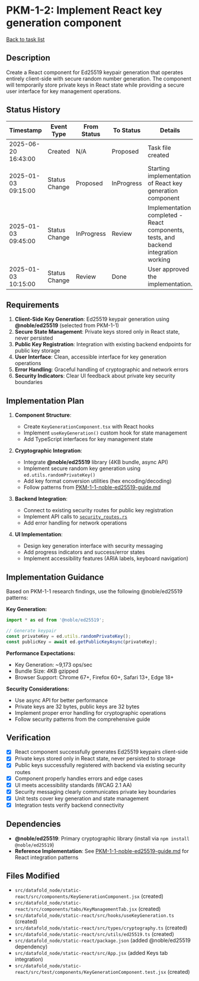 # PKM-1-2: Implement React key generation component

[Back to task list](./tasks.md)

## Description

Create a React component for Ed25519 keypair generation that operates entirely client-side with secure random number generation. The component will temporarily store private keys in React state while providing a secure user interface for key management operations.

## Status History

| Timestamp | Event Type | From Status | To Status | Details | User |
|-----------|------------|-------------|-----------|---------|------|
| 2025-06-20 16:43:00 | Created | N/A | Proposed | Task file created | User |
| 2025-01-03 09:15:00 | Status Change | Proposed | InProgress | Starting implementation of React key generation component | AI Agent |
| 2025-01-03 09:45:00 | Status Change | InProgress | Review | Implementation completed - React components, tests, and backend integration working | AI Agent |
| 2025-01-03 10:15:00 | Status Change | Review | Done | User approved the implementation. | AI Agent |

## Requirements

1. **Client-Side Key Generation**: Ed25519 keypair generation using **@noble/ed25519** (selected from PKM-1-1)
2. **Secure State Management**: Private keys stored only in React state, never persisted
3. **Public Key Registration**: Integration with existing backend endpoints for public key storage
4. **User Interface**: Clean, accessible interface for key generation operations
5. **Error Handling**: Graceful handling of cryptographic and network errors
6. **Security Indicators**: Clear UI feedback about private key security boundaries

## Implementation Plan

1. **Component Structure**:
   - Create `KeyGenerationComponent.tsx` with React hooks
   - Implement `useKeyGeneration()` custom hook for state management
   - Add TypeScript interfaces for key management state

2. **Cryptographic Integration**:
   - Integrate **@noble/ed25519** library (4KB bundle, async API)
   - Implement secure random key generation using `ed.utils.randomPrivateKey()`
   - Add key format conversion utilities (hex encoding/decoding)
   - Follow patterns from [PKM-1-1-noble-ed25519-guide.md](./PKM-1-1-noble-ed25519-guide.md)

3. **Backend Integration**:
   - Connect to existing security routes for public key registration
   - Implement API calls to [`security_routes.rs`](../../src/datafold_node/security_routes.rs)
   - Add error handling for network operations

4. **UI Implementation**:
   - Design key generation interface with security messaging
   - Add progress indicators and success/error states
   - Implement accessibility features (ARIA labels, keyboard navigation)

## Implementation Guidance

Based on PKM-1-1 research findings, use the following @noble/ed25519 patterns:

**Key Generation:**
```typescript
import * as ed from '@noble/ed25519';

// Generate keypair
const privateKey = ed.utils.randomPrivateKey();
const publicKey = await ed.getPublicKeyAsync(privateKey);
```

**Performance Expectations:**
- Key Generation: ~9,173 ops/sec
- Bundle Size: 4KB gzipped
- Browser Support: Chrome 67+, Firefox 60+, Safari 13+, Edge 18+

**Security Considerations:**
- Use async API for better performance
- Private keys are 32 bytes, public keys are 32 bytes
- Implement proper error handling for cryptographic operations
- Follow security patterns from the comprehensive guide

## Verification

- [x] React component successfully generates Ed25519 keypairs client-side
- [x] Private keys stored only in React state, never persisted to storage
- [x] Public keys successfully registered with backend via existing security routes
- [x] Component properly handles errors and edge cases
- [x] UI meets accessibility standards (WCAG 2.1 AA)
- [x] Security messaging clearly communicates private key boundaries
- [x] Unit tests cover key generation and state management
- [x] Integration tests verify backend connectivity

## Dependencies

- **@noble/ed25519**: Primary cryptographic library (install via `npm install @noble/ed25519`)
- **Reference Implementation**: See [PKM-1-1-noble-ed25519-guide.md](./PKM-1-1-noble-ed25519-guide.md) for React integration patterns

## Files Modified

- `src/datafold_node/static-react/src/components/KeyGenerationComponent.jsx` (created)
- `src/datafold_node/static-react/src/components/tabs/KeyManagementTab.jsx` (created)
- `src/datafold_node/static-react/src/hooks/useKeyGeneration.ts` (created)
- `src/datafold_node/static-react/src/types/cryptography.ts` (created)  
- `src/datafold_node/static-react/src/utils/ed25519.ts` (created)
- `src/datafold_node/static-react/package.json` (added @noble/ed25519 dependency)
- `src/datafold_node/static-react/src/App.jsx` (added Keys tab integration)
- `src/datafold_node/static-react/src/test/components/KeyGenerationComponent.test.jsx` (created)